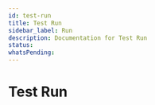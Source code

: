 ```yaml
---
id: test-run
title: Test Run
sidebar_label: Run
description: Documentation for Test Run
status: 
whatsPending: 
---
```


# Test Run

